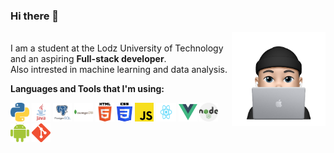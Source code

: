 
### Hi there 👋
<img align="right" src="memoji.png" width="150" height="150" style="margin:0">

<br>I am a student at the Lodz University of Technology
and an aspiring <b>Full-stack developer</b>.<br>
Also intrested in machine learning and data analysis.

**Languages and Tools that I'm using:**  

<code><img height="30" width="30" src="img/python.png"></code>
<code><img height="30" width="30" src="img/java.png"></code>
<code><img height="30" width="30" src="img/postgres.png"></code>
<code><img height="30" width="30" src="img/mongodb.png"></code>
<code><img height="30" width="30" src="img/html.png"></code>
<code><img height="30" width="25" src="img/css.png"></code>
<code><img height="30" width="30" src="img/js.png"></code>
<code><img height="30" width="32" src="img/react.png"></code>
<code><img height="30" width="30" src="img/vue.png"></code>
<code><img height="30" width="30" src="img/nodejs.png"></code>
<code><img height="30" width="30" src="img/android.png"></code>
<code><img height="30" width="30" src="img/git.png"></code>

<!--
**oskarolaszczyk/oskarolaszczyk** is a ✨ _special_ ✨ repository because its `README.md` (this file) appears on your GitHub profile.

Here are some ideas to get you started:

- 🔭 I’m currently working on ...
- 🌱 I’m currently learning ...
- 👯 I’m looking to collaborate on ...
- 🤔 I’m looking for help with ...
- 💬 Ask me about ...
- 📫 How to reach me: ...
- 😄 Pronouns: ...
- ⚡ Fun fact: ...
-->
